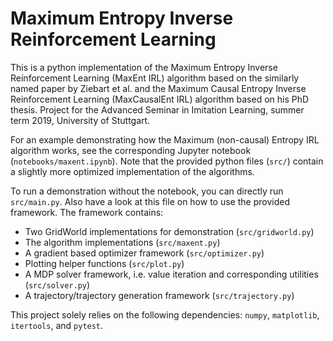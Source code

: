 # Maximum Entropy Inverse Reinforcement Learning

This is a python implementation of the Maximum Entropy Inverse Reinforcement Learning (MaxEnt IRL) algorithm based on the similarly named paper by Ziebart et al. and the Maximum Causal Entropy Inverse Reinforcement Learning (MaxCausalEnt IRL) algorithm based on his PhD thesis.
Project for the Advanced Seminar in Imitation Learning, summer term 2019, University of Stuttgart.

For an example demonstrating how the Maximum (non-causal) Entropy IRL algorithm works, see the corresponding Jupyter notebook (`notebooks/maxent.ipynb`).
Note that the provided python files (`src/`) contain a slightly more optimized implementation of the algorithms.

To run a demonstration without the notebook, you can directly run `src/main.py`.
Also have a look at this file on how to use the provided framework.
The framework contains:
- Two GridWorld implementations for demonstration (`src/gridworld.py`)
- The algorithm implementations (`src/maxent.py`)
- A gradient based optimizer framework (`src/optimizer.py`)
- Plotting helper functions (`src/plot.py`)
- A MDP solver framework, i.e. value iteration and corresponding utilities (`src/solver.py`)
- A trajectory/trajectory generation framework (`src/trajectory.py`)

This project solely relies on the following dependencies: `numpy`, `matplotlib`, `itertools`, and `pytest`.
